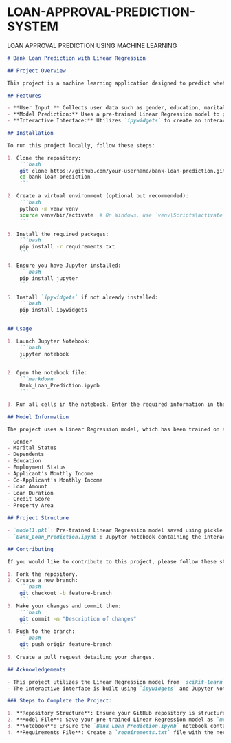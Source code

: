 # LOAN-APPROVAL-PREDICTION-SYSTEM
LOAN APPROVAL PREDICTION USING MACHINE LEARNING



```markdown
# Bank Loan Prediction with Linear Regression

## Project Overview

This project is a machine learning application designed to predict whether a bank loan will be approved for a given applicant. The application uses a Linear Regression model to make predictions based on various features provided by the user. The interactive interface is implemented using `ipywidgets` and is intended to run within a Jupyter notebook.

## Features

- **User Input:** Collects user data such as gender, education, marital status, employment status, property area, and more.
- **Model Prediction:** Uses a pre-trained Linear Regression model to predict loan approval.
- **Interactive Interface:** Utilizes `ipywidgets` to create an interactive and user-friendly experience.

## Installation

To run this project locally, follow these steps:

1. Clone the repository:
    ```bash
    git clone https://github.com/your-username/bank-loan-prediction.git
    cd bank-loan-prediction
    ```

2. Create a virtual environment (optional but recommended):
    ```bash
    python -m venv venv
    source venv/bin/activate  # On Windows, use `venv\Scripts\activate`
    ```

3. Install the required packages:
    ```bash
    pip install -r requirements.txt
    ```

4. Ensure you have Jupyter installed:
    ```bash
    pip install jupyter
    ```

5. Install `ipywidgets` if not already installed:
    ```bash
    pip install ipywidgets
    ```

## Usage

1. Launch Jupyter Notebook:
    ```bash
    jupyter notebook
    ```

2. Open the notebook file:
    ```markdown
    Bank_Loan_Prediction.ipynb
    ```

3. Run all cells in the notebook. Enter the required information in the provided widgets and click the "Submit" button to see the loan prediction result.

## Model Information

The project uses a Linear Regression model, which has been trained on a dataset containing various features related to loan applications. The model was trained using the following features:

- Gender
- Marital Status
- Dependents
- Education
- Employment Status
- Applicant's Monthly Income
- Co-Applicant's Monthly Income
- Loan Amount
- Loan Duration
- Credit Score
- Property Area

## Project Structure

- `model1.pkl`: Pre-trained Linear Regression model saved using pickle.
- `Bank_Loan_Prediction.ipynb`: Jupyter notebook containing the interactive loan prediction interface.

## Contributing

If you would like to contribute to this project, please follow these steps:

1. Fork the repository.
2. Create a new branch:
    ```bash
    git checkout -b feature-branch
    ```
3. Make your changes and commit them:
    ```bash
    git commit -m "Description of changes"
    ```
4. Push to the branch:
    ```bash
    git push origin feature-branch
    ```
5. Create a pull request detailing your changes.

## Acknowledgements

- This project utilizes the Linear Regression model from `scikit-learn`.
- The interactive interface is built using `ipywidgets` and Jupyter Notebook.

### Steps to Complete the Project:

1. **Repository Structure**: Ensure your GitHub repository is structured as mentioned in the README.
2. **Model File**: Save your pre-trained Linear Regression model as `model1.pkl`.
3. **Notebook**: Ensure the `Bank_Loan_Prediction.ipynb` notebook contains the code provided for the interactive widget interface.
4. **Requirements File**: Create a `requirements.txt` file with the necessary dependencies.

